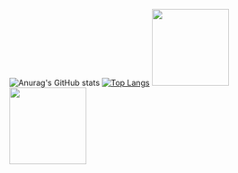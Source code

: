 ![Anurag's GitHub stats](https://github-readme-stats.vercel.app/api?username=bdjdndn&show_icons=true&theme=tokyonight&bg_color=DEG,COLOR1,COLOR2,COLOR3...COLOR10)
[![Top Langs](https://github-readme-stats.vercel.app/api/top-langs/?username=bdjdndn&layout=compact)](https://github.com/anuraghazra/github-readme-stats)
<img align="" height="137px" src="https://github-readme-stats.vercel.app/api?username=bdjdndn&hide_title=true&hide_border=true&show_icons=true&include_all_commits=true&line_height=21&bg_color=0,EC6C6C,FFD479,FFFC79,73FA79&theme=graywhite&locale=cn" /><img align="" height="137px" src="https://github-readme-stats.vercel.app/api/top-langs/?username=bdjdndn&hide_title=true&hide_border=true&layout=compact&bg_color=0,73FA79,73FDFF,D783FF&theme=graywhite&locale=cn" />

